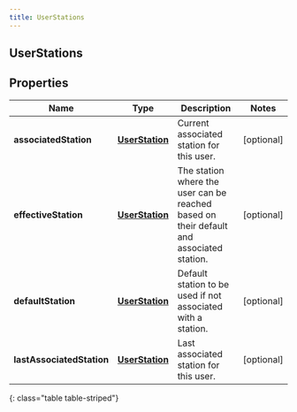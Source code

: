 ```yaml
---
title: UserStations
---
```

## UserStations


## Properties

| Name | Type | Description | Notes |
| ------------ | ------------- | ------------- | ------------- |
| **associatedStation** | [**UserStation**](UserStation.html) | Current associated station for this user. |  [optional] |
| **effectiveStation** | [**UserStation**](UserStation.html) | The station where the user can be reached based on their default and associated station. |  [optional] |
| **defaultStation** | [**UserStation**](UserStation.html) | Default station to be used if not associated with a station. |  [optional] |
| **lastAssociatedStation** | [**UserStation**](UserStation.html) | Last associated station for this user. |  [optional] |
{: class="table table-striped"}



